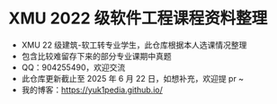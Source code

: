 # XMU 2022 级软件工程课程资料整理

- XMU 22 级建筑-软工转专业学生，此仓库根据本人选课情况整理
- 包含比较难留存下来的部分专业课期中真题
- QQ：904255490，欢迎交流
- 此仓库更新截止至 2025 年 6 月 22 日，如想补充，欢迎提 pr ~
- 我的博客：https://yuk1pedia.github.io/
